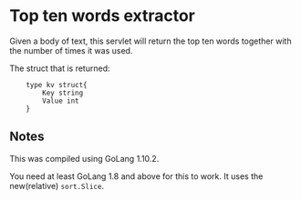 # Top ten words extractor
Given a body of text, this servlet will return the top ten words together with the number of times
it was used.

The struct that is returned:
```golang
    type kv struct{
        Key string
        Value int
    }
```

## Notes
This was compiled using GoLang 1.10.2.

You need at least GoLang 1.8 and above for this to work.
It uses the new(relative) `sort.Slice`.
